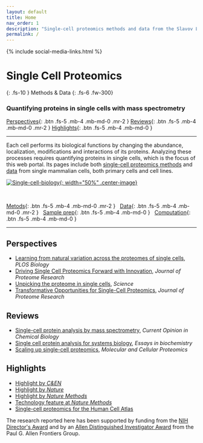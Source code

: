 ```yaml
---
layout: default
title: Home
nav_order: 1
description: "Single-cell proteomics methods and data from the Slavov Laboratory | Single-cell protein analysis by mass-spectrometry"
permalink: /
---
```

{% include social-media-links.html %}

# **Single Cell Proteomics**
{: .fs-10 }
Methods & Data
{: .fs-6 .fw-300}

### Quantifying proteins in single cells with mass spectrometry


[Perspectives]({{site.baseurl}}#perspectives){: .btn .fs-5 .mb-4 .mb-md-0 .mr-2 }
[Reviews]({{site.baseurl}}#reviews){: .btn .fs-5 .mb-4 .mb-md-0 .mr-2 }
[Highlights]({{site.baseurl}}#highlights){: .btn .fs-5 .mb-4 .mb-md-0 }


------------

Each cell performs its biological functions by changing the abundance, localization, modifications and interactions of its proteins. Analyzing these processes requires quantifying proteins in single cells, which is the focus of this web portal. Its pages include both [single-cell proteomics methods](methods) and [data](data) from single mammalian cells, both primary cells and cell lines.  




[![Single-cell-biology]({{site.baseurl}}/assets/images/Single-cell-biology.png){: width="50%" .center-image}](https://doi.org/10.1016/j.mcpro.2021.100179)

&nbsp;

[Metods](methods){: .btn .fs-5 .mb-4 .mb-md-0 .mr-2 } &nbsp;
[Data](data){: .btn .fs-5 .mb-4 .mb-md-0 .mr-2 } &nbsp;
[Sample prep](sample-preparation){: .btn .fs-5 .mb-4 .mb-md-0 } &nbsp;
[Computation](computational-analysis){: .btn .fs-5 .mb-4 .mb-md-0 }

------------


## Perspectives
* [Learning from natural variation across the proteomes of single cells](https://journals.plos.org/plosbiology/article?id=10.1371/journal.pbio.3001512), *PLOS Biology*
* [Driving Single Cell Proteomics Forward with Innovation](https://pubmed.ncbi.nlm.nih.gov/34597050/), *Journal of Proteome Research*
* [Unpicking the proteome in single cells](https://www.science.org/doi/10.1126/science.aaz6695), *Science*
* [Transformative Opportunities for Single-Cell Proteomics](https://www.ncbi.nlm.nih.gov/pmc/articles/PMC6089608/), *Journal of Proteome Research*



## Reviews
* [Single-cell protein analysis by mass spectrometry](https://doi.org/10.1016/j.cbpa.2020.04.018), *Current Opinion in Chemical Biology*
* [Single cell protein analysis for systems biology](https://www.ncbi.nlm.nih.gov/pmc/articles/PMC6204083/),	*Essays in biochemistry*
* [Scaling up single-cell proteomics](https://doi.org/10.1016/j.mcpro.2021.100179), *Molecular and Cellular Proteomics*


## Highlights
* [Highlight by *C&EN*](https://cen.acs.org/biological-chemistry/proteomics/single-cell-proteomics-mass-spec/99/i40)
* [Highlight by *Nature*](https://www.nature.com/articles/d41586-021-02530-6)
* [Highlight by *Nature Methods*](https://www.nature.com/articles/s41592-021-01243-y)
* [Technology feature at *Nature Methods*](https://www.nature.com/articles/s41592-019-0540-6)
* [Single-cell proteomics for the Human Cell Atlas](https://news.northeastern.edu/2019/07/08/northeastern-university-proteomics-researcher-receives-grant-from-chan-zuckerberg-initiative-to-help-map-all-cells-in-the-human-body-to-better-understand-cancer-diabetes-and-other-diseases/)






The research reported here has been supported by funding from the [NIH Director's Award](https://projectreporter.nih.gov/project_info_description.cfm?aid=9167004&icde=31336575) and by an [Allen Distinguished Investigator Award](https://alleninstitute.org/what-we-do/frontiers-group/distinguished-investigators/projects/tracking-proteome-dynamics-single-cells) from the Paul G. Allen Frontiers Group.
